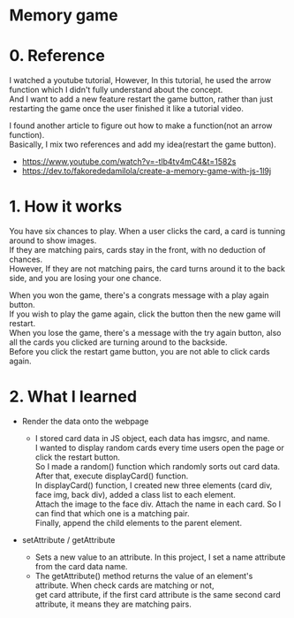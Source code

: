 # Memory game

# 0. Reference
I watched a youtube tutorial, However, In this tutorial, he used the arrow function which I didn't fully understand about the concept. <br>
And I want to add a new feature restart the game button, rather than just restarting the game once the user finished it like a tutorial video. 

I found another article to figure out how to make a function(not an arrow function). <br>
Basically, I mix two references and add my idea(restart the game button).

- https://www.youtube.com/watch?v=-tlb4tv4mC4&t=1582s <br>
- https://dev.to/fakorededamilola/create-a-memory-game-with-js-1l9j 


# 1. How it works
You have six chances to play. When a user clicks the card, a card is tunning around to show images. <br>
If they are matching pairs, cards stay in the front, with no deduction of chances. <br>
However, If they are not matching pairs, the card turns around it to the back side, and you are losing your one chance. <br>

When you won the game, there's a congrats message with a play again button. <br>
If you wish to play the game again, click the button then the new game will restart.<br>
When you lose the game, there's a message with the try again button, also all the cards you clicked are turning around to the backside.<br>
Before you click the restart game button, you are not able to click cards again.<br>


# 2. What I learned 
 * Render the data onto the webpage
   - I stored card data in JS object, each data has imgsrc, and name. <br>
   I wanted to display random cards every time users open the page or click the restart button. <br>
   So I made a random() function which randomly sorts out card data. After that, execute displayCard() function.<br>
   In displayCard() function, I created new three elements (card div, face img, back div), added a class list to each element. <br>
   Attach the image to the face div. Attach the name in each card. So I can find that which one is a matching pair. <br>
   Finally, append the child elements to the parent element. 
   
 * setAttribute / getAttribute
   - Sets a new value to an attribute. In this project, I set a name attribute from the card data name. 
   - The getAttribute() method returns the value of an element's attribute. When check cards are matching or not, <br>
     get card attribute, if the first card attribute is the same second card attribute, it means they are matching pairs.<br>
